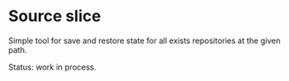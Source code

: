 # Source slice

Simple tool for save and restore state for all exists repositories at the given path.

Status: work in process.

